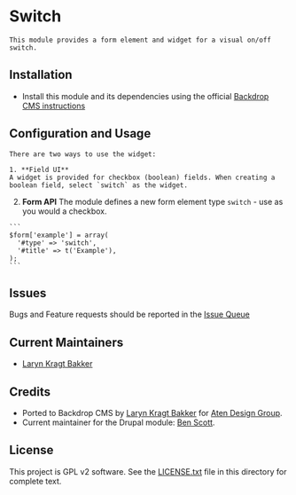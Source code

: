# Switch

	This module provides a form element and widget for a visual on/off switch.

## Installation

 - Install this module and its dependencies using the official
  [Backdrop CMS instructions](https://backdropcms.org/guide/modules)

## Configuration and Usage

	There are two ways to use the widget:

	1. **Field UI**
	A widget is provided for checkbox (boolean) fields. When creating a boolean field, select `switch` as the widget.

  2. **Form API**
	The module defines a new form element type `switch` - use as you would a checkbox.

	```
	$form['example'] = array(
	  '#type' => 'switch',
	  '#title' => t('Example'),
	);
	```

## Issues

Bugs and Feature requests should be reported in the [Issue Queue](https://github.com/backdrop-contrib/switch/issues)

## Current Maintainers

 - [Laryn Kragt Bakker](https://github.com/laryn)

## Credits

- Ported to Backdrop CMS by [Laryn Kragt Bakker](https://github.com/laryn) for
  [Aten Design Group](https://atendesigngroup.com/).
- Current maintainer for the Drupal module: [Ben Scott](https://github.com/benscott).

## License

This project is GPL v2 software. See the [LICENSE.txt](https://github.com/backdrop-contrib/switch/blob/1.x-1.x/LICENSE.txt)
file in this directory for complete text.
